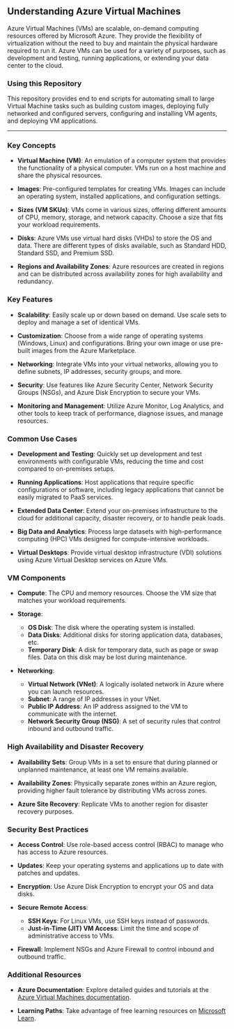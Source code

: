 ## Understanding Azure Virtual Machines

Azure Virtual Machines (VMs) are scalable, on-demand computing resources offered by Microsoft Azure. They provide the flexibility of virtualization without the need to buy and maintain the physical hardware required to run it. Azure VMs can be used for a variety of purposes, such as development and testing, running applications, or extending your data center to the cloud.

### Using this Repository

This repository provides end to end scripts for automating small to large Virtual Machine tasks such as building custom images, deploying fully networked and configured servers, configuring and installing VM agents, and deploying VM applications.

---
### Key Concepts

- **Virtual Machine (VM)**: An emulation of a computer system that provides the functionality of a physical computer. VMs run on a host machine and share the physical resources.

- **Images**: Pre-configured templates for creating VMs. Images can include an operating system, installed applications, and configuration settings.

- **Sizes (VM SKUs)**: VMs come in various sizes, offering different amounts of CPU, memory, storage, and network capacity. Choose a size that fits your workload requirements.

- **Disks**: Azure VMs use virtual hard disks (VHDs) to store the OS and data. There are different types of disks available, such as Standard HDD, Standard SSD, and Premium SSD.

- **Regions and Availability Zones**: Azure resources are created in regions and can be distributed across availability zones for high availability and redundancy.

### Key Features

- **Scalability**: Easily scale up or down based on demand. Use scale sets to deploy and manage a set of identical VMs.

- **Customization**: Choose from a wide range of operating systems (Windows, Linux) and configurations. Bring your own image or use pre-built images from the Azure Marketplace.

- **Networking**: Integrate VMs into your virtual networks, allowing you to define subnets, IP addresses, security groups, and more.

- **Security**: Use features like Azure Security Center, Network Security Groups (NSGs), and Azure Disk Encryption to secure your VMs.

- **Monitoring and Management**: Utilize Azure Monitor, Log Analytics, and other tools to keep track of performance, diagnose issues, and manage resources.

### Common Use Cases

- **Development and Testing**: Quickly set up development and test environments with configurable VMs, reducing the time and cost compared to on-premises setups.

- **Running Applications**: Host applications that require specific configurations or software, including legacy applications that cannot be easily migrated to PaaS services.

- **Extended Data Center**: Extend your on-premises infrastructure to the cloud for additional capacity, disaster recovery, or to handle peak loads.

- **Big Data and Analytics**: Process large datasets with high-performance computing (HPC) VMs designed for compute-intensive workloads.

- **Virtual Desktops**: Provide virtual desktop infrastructure (VDI) solutions using Azure Virtual Desktop services on Azure VMs.

### VM Components

- **Compute**: The CPU and memory resources. Choose the VM size that matches your workload requirements.

- **Storage**:

  - **OS Disk**: The disk where the operating system is installed.
  - **Data Disks**: Additional disks for storing application data, databases, etc.
  - **Temporary Disk**: A disk for temporary data, such as page or swap files. Data on this disk may be lost during maintenance.

- **Networking**:

  - **Virtual Network (VNet)**: A logically isolated network in Azure where you can launch resources.
  - **Subnet**: A range of IP addresses in your VNet.
  - **Public IP Address**: An IP address assigned to the VM to communicate with the internet.
  - **Network Security Group (NSG)**: A set of security rules that control inbound and outbound traffic.

### High Availability and Disaster Recovery

- **Availability Sets**: Group VMs in a set to ensure that during planned or unplanned maintenance, at least one VM remains available.

- **Availability Zones**: Physically separate zones within an Azure region, providing higher fault tolerance by distributing VMs across zones.

- **Azure Site Recovery**: Replicate VMs to another region for disaster recovery purposes.

### Security Best Practices

- **Access Control**: Use role-based access control (RBAC) to manage who has access to Azure resources.

- **Updates**: Keep your operating systems and applications up to date with patches and updates.

- **Encryption**: Use Azure Disk Encryption to encrypt your OS and data disks.

- **Secure Remote Access**:

  - **SSH Keys**: For Linux VMs, use SSH keys instead of passwords.
  - **Just-in-Time (JIT) VM Access**: Limit the time and scope of administrative access to VMs.

- **Firewall**: Implement NSGs and Azure Firewall to control inbound and outbound traffic.

### Additional Resources

- **Azure Documentation**: Explore detailed guides and tutorials at the [Azure Virtual Machines documentation](https://docs.microsoft.com/azure/virtual-machines/).

- **Learning Paths**: Take advantage of free learning resources on [Microsoft Learn](https://docs.microsoft.com/learn/azure/virtual-machines/).

